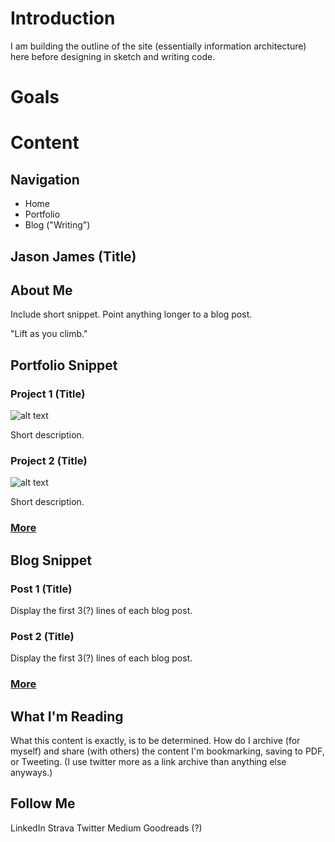 # Introduction

I am building the outline of the site (essentially information architecture) here before designing in sketch and writing code.

# Goals


# Content

## Navigation

- Home
- Portfolio
- Blog ("Writing")

## Jason James (Title)

## About Me

Include short snippet.  Point anything longer to a blog post.

"Lift as you climb."

## Portfolio Snippet

### Project 1 (Title)

![alt text](url)

Short description.

### Project 2 (Title)

![alt text](url)

Short description.

### [More](link-tbd)

## Blog Snippet

### Post 1 (Title)

Display the first 3(?) lines of each blog post.

### Post 2 (Title)

Display the first 3(?) lines of each blog post.

### [More](link-tbd)

## What I'm Reading

What this content is exactly, is to be determined.  How do I archive (for myself) and share (with others) the content I'm bookmarking, saving to PDF, or Tweeting.  (I use twitter more as a link archive than anything else anyways.)

## Follow Me

LinkedIn
Strava
Twitter
Medium
Goodreads (?)
